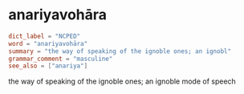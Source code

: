 # anariyavohāra

``` toml
dict_label = "NCPED"
word = "anariyavohāra"
summary = "the way of speaking of the ignoble ones; an ignobl"
grammar_comment = "masculine"
see_also = ["anariya"]
```

the way of speaking of the ignoble ones; an ignoble mode of speech

